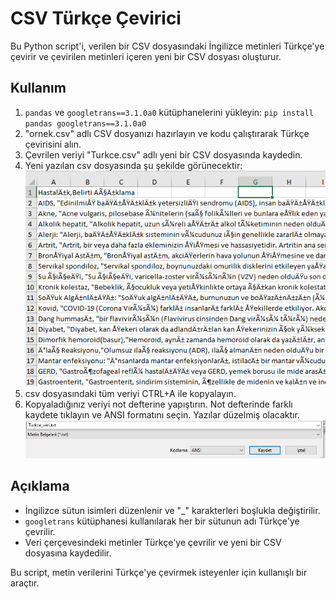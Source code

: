 # CSV Türkçe Çevirici

Bu Python script'i, verilen bir CSV dosyasındaki İngilizce metinleri Türkçe'ye çevirir ve çevirilen metinleri içeren yeni bir CSV dosyası oluşturur. 

## Kullanım

1. `pandas` ve `googletrans==3.1.0a0` kütüphanelerini yükleyin: `pip install pandas googletrans==3.1.0a0`
2. "ornek.csv" adlı CSV dosyanızı hazırlayın ve kodu çalıştırarak Türkçe çevirisini alın.
3. Çevrilen veriyi "Turkce.csv" adlı yeni bir CSV dosyasında kaydedin.
4. Yeni yazılan csv dosyasında şu şekilde görünecektir:
  ![CSV İlk Görüntü](https://github.com/simgeilaydameric/Translator-from-English-to-Turkish/blob/main/csv_ilk%20_goruntu.png)
5. csv dosyasındaki tüm veriyi CTRL+A ile kopyalayın.
6. Kopyaladığınız veriyi not defterine yapıştırın. Not defterinde farklı kaydete tıklayın ve ANSI formatını seçin. Yazılar düzelmiş olacaktır.
  ![Not Defteri Görüntüsü](https://github.com/simgeilaydameric/Translator-from-English-to-Turkish/blob/main/not_defteri.png)

## Açıklama

- İngilizce sütun isimleri düzenlenir ve "_" karakterleri boşlukla değiştirilir.
- `googletrans` kütüphanesi kullanılarak her bir sütunun adı Türkçe'ye çevrilir.
- Veri çerçevesindeki metinler Türkçe'ye çevrilir ve yeni bir CSV dosyasına kaydedilir.

Bu script, metin verilerini Türkçe'ye çevirmek isteyenler için kullanışlı bir araçtır.
